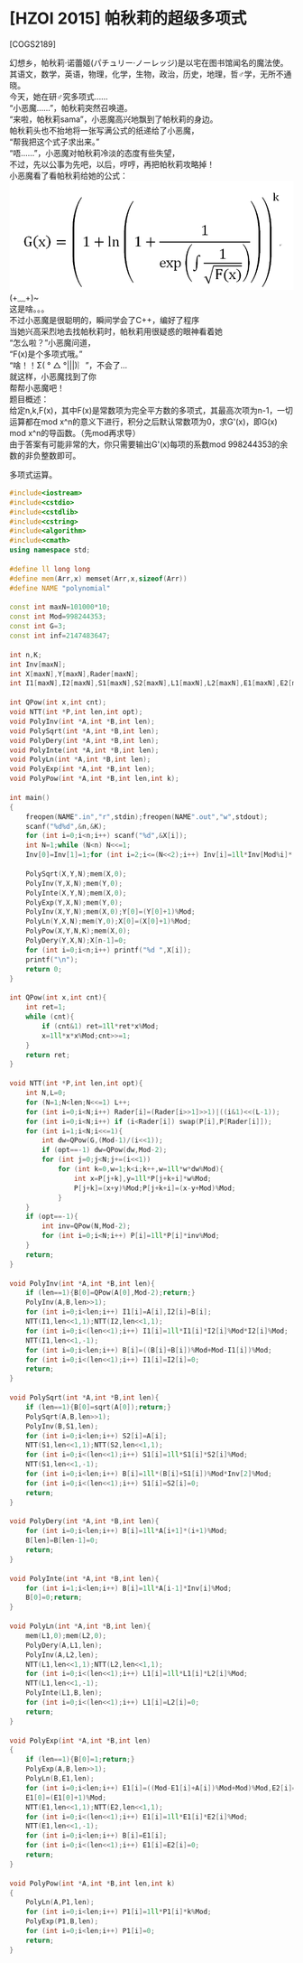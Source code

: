 # [HZOI 2015] 帕秋莉的超级多项式
[COGS2189]

幻想乡，帕秋莉·诺蕾姬(パチュリー·ノーレッジ)是以宅在图书馆闻名的魔法使。  
其语文，数学，英语，物理，化学，生物，政治，历史，地理，哲♂学，无所不通晓。  
今天，她在研♂究多项式……  
“小恶魔……”，帕秋莉突然召唤道。  
“来啦，帕秋莉sama”，小恶魔高兴地飘到了帕秋莉的身边。  
帕秋莉头也不抬地将一张写满公式的纸递给了小恶魔，  
“帮我把这个式子求出来。”  
 “唔……”，小恶魔对帕秋莉冷淡的态度有些失望，  
不过，先以公事为先吧，以后，哼哼，再把帕秋莉攻略掉！  
小恶魔看了看帕秋莉给她的公式：  
![COGS2189](_v_images/_cogs2189_1530886837_1913381475.png)
 (+﹏+)~  
这是啥。。。  
不过小恶魔是很聪明的，瞬间学会了C++，编好了程序  
当她兴高采烈地去找帕秋莉时，帕秋莉用很疑惑的眼神看着她  
“怎么啦？”小恶魔问道，  
“F(x)是个多项式哦。”  
“啥！！Σ( ° △ °|||)︴”，不会了…  
 就这样，小恶魔找到了你  
帮帮小恶魔吧！  
题目概述：  
给定n,k,F(x)，其中F(x)是常数项为完全平方数的多项式，其最高次项为n-1，一切运算都在mod x^n的意义下进行，积分之后默认常数项为0，求G'(x)，即G(x) mod x^n的导函数。（先mod再求导）  
由于答案有可能非常的大，你只需要输出G'(x)每项的系数mod 998244353的余数的非负整数即可。  

多项式运算。

```cpp
#include<iostream>
#include<cstdio>
#include<cstdlib>
#include<cstring>
#include<algorithm>
#include<cmath>
using namespace std;

#define ll long long
#define mem(Arr,x) memset(Arr,x,sizeof(Arr))
#define NAME "polynomial"

const int maxN=101000*10;
const int Mod=998244353;
const int G=3;
const int inf=2147483647;

int n,K;
int Inv[maxN];
int X[maxN],Y[maxN],Rader[maxN];
int I1[maxN],I2[maxN],S1[maxN],S2[maxN],L1[maxN],L2[maxN],E1[maxN],E2[maxN],P1[maxN];

int QPow(int x,int cnt);
void NTT(int *P,int len,int opt);
void PolyInv(int *A,int *B,int len);
void PolySqrt(int *A,int *B,int len);
void PolyDery(int *A,int *B,int len);
void PolyInte(int *A,int *B,int len);
void PolyLn(int *A,int *B,int len);
void PolyExp(int *A,int *B,int len);
void PolyPow(int *A,int *B,int len,int k);

int main()
{
	freopen(NAME".in","r",stdin);freopen(NAME".out","w",stdout);
	scanf("%d%d",&n,&K);
	for (int i=0;i<n;i++) scanf("%d",&X[i]);
	int N=1;while (N<n) N<<=1;
	Inv[0]=Inv[1]=1;for (int i=2;i<=(N<<2);i++) Inv[i]=1ll*Inv[Mod%i]*(Mod-Mod/i)%Mod;

	PolySqrt(X,Y,N);mem(X,0);
	PolyInv(Y,X,N);mem(Y,0);
	PolyInte(X,Y,N);mem(X,0);
	PolyExp(Y,X,N);mem(Y,0);
	PolyInv(X,Y,N);mem(X,0);Y[0]=(Y[0]+1)%Mod;
	PolyLn(Y,X,N);mem(Y,0);X[0]=(X[0]+1)%Mod;
	PolyPow(X,Y,N,K);mem(X,0);
	PolyDery(Y,X,N);X[n-1]=0;
	for (int i=0;i<n;i++) printf("%d ",X[i]);
	printf("\n");
	return 0;
}

int QPow(int x,int cnt){
	int ret=1;
	while (cnt){
		if (cnt&1) ret=1ll*ret*x%Mod;
		x=1ll*x*x%Mod;cnt>>=1;
	}
	return ret;
}

void NTT(int *P,int len,int opt){
	int N,L=0;
	for (N=1;N<len;N<<=1) L++;
	for (int i=0;i<N;i++) Rader[i]=(Rader[i>>1]>>1)|((i&1)<<(L-1));
	for (int i=0;i<N;i++) if (i<Rader[i]) swap(P[i],P[Rader[i]]);
	for (int i=1;i<N;i<<=1){
		int dw=QPow(G,(Mod-1)/(i<<1));
		if (opt==-1) dw=QPow(dw,Mod-2);
		for (int j=0;j<N;j+=(i<<1))
			for (int k=0,w=1;k<i;k++,w=1ll*w*dw%Mod){
				int x=P[j+k],y=1ll*P[j+k+i]*w%Mod;
				P[j+k]=(x+y)%Mod;P[j+k+i]=(x-y+Mod)%Mod;
			}
	}
	if (opt==-1){
		int inv=QPow(N,Mod-2);
		for (int i=0;i<N;i++) P[i]=1ll*P[i]*inv%Mod;
	}
	return;
}

void PolyInv(int *A,int *B,int len){
	if (len==1){B[0]=QPow(A[0],Mod-2);return;}
	PolyInv(A,B,len>>1);
	for (int i=0;i<len;i++) I1[i]=A[i],I2[i]=B[i];
	NTT(I1,len<<1,1);NTT(I2,len<<1,1);
	for (int i=0;i<(len<<1);i++) I1[i]=1ll*I1[i]*I2[i]%Mod*I2[i]%Mod;
	NTT(I1,len<<1,-1);
	for (int i=0;i<len;i++) B[i]=((B[i]+B[i])%Mod+Mod-I1[i])%Mod;
	for (int i=0;i<(len<<1);i++) I1[i]=I2[i]=0;
	return;
}

void PolySqrt(int *A,int *B,int len){
	if (len==1){B[0]=sqrt(A[0]);return;}
	PolySqrt(A,B,len>>1);
	PolyInv(B,S1,len);
	for (int i=0;i<len;i++) S2[i]=A[i];
	NTT(S1,len<<1,1);NTT(S2,len<<1,1);
	for (int i=0;i<(len<<1);i++) S1[i]=1ll*S1[i]*S2[i]%Mod;
	NTT(S1,len<<1,-1);
	for (int i=0;i<len;i++) B[i]=1ll*(B[i]+S1[i])%Mod*Inv[2]%Mod;
	for (int i=0;i<(len<<1);i++) S1[i]=S2[i]=0;
	return;
}

void PolyDery(int *A,int *B,int len){
	for (int i=0;i<len;i++) B[i]=1ll*A[i+1]*(i+1)%Mod;
	B[len]=B[len-1]=0;
	return;
}

void PolyInte(int *A,int *B,int len){
	for (int i=1;i<len;i++) B[i]=1ll*A[i-1]*Inv[i]%Mod;
	B[0]=0;return;
}

void PolyLn(int *A,int *B,int len){
	mem(L1,0);mem(L2,0);
	PolyDery(A,L1,len);
	PolyInv(A,L2,len);
	NTT(L1,len<<1,1);NTT(L2,len<<1,1);
	for (int i=0;i<(len<<1);i++) L1[i]=1ll*L1[i]*L2[i]%Mod;
	NTT(L1,len<<1,-1);
	PolyInte(L1,B,len);
	for (int i=0;i<(len<<1);i++) L1[i]=L2[i]=0;
	return;
}

void PolyExp(int *A,int *B,int len)
{
	if (len==1){B[0]=1;return;}
	PolyExp(A,B,len>>1);
	PolyLn(B,E1,len);
	for (int i=0;i<len;i++) E1[i]=((Mod-E1[i]+A[i])%Mod+Mod)%Mod,E2[i]=B[i];
	E1[0]=(E1[0]+1)%Mod;
	NTT(E1,len<<1,1);NTT(E2,len<<1,1);
	for (int i=0;i<(len<<1);i++) E1[i]=1ll*E1[i]*E2[i]%Mod;
	NTT(E1,len<<1,-1);
	for (int i=0;i<len;i++) B[i]=E1[i];
	for (int i=0;i<(len<<1);i++) E1[i]=E2[i]=0;
	return;
}

void PolyPow(int *A,int *B,int len,int k)
{
	PolyLn(A,P1,len);
	for (int i=0;i<len;i++) P1[i]=1ll*P1[i]*k%Mod;
	PolyExp(P1,B,len);
	for (int i=0;i<len;i++) P1[i]=0;
	return;
}
```